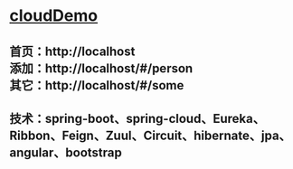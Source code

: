 # [cloudDemo](https://github.com/shuchun/bootExample/tree/master/cloudDemo)  

首页：http://localhost    
添加：http://localhost/#/person    
其它：http://localhost/#/some  
---- 
技术：spring-boot、spring-cloud、Eureka、Ribbon、Feign、Zuul、Circuit、hibernate、jpa、angular、bootstrap  
----  